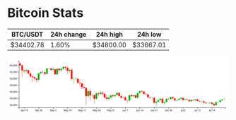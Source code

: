# Bitcoin Stats

BTC/USDT|24h change|24h high|24h low|
|---|---|---|---|
|$34402.78|1.60%|$34800.00|$33667.01|

<img src="./chart.svg">
